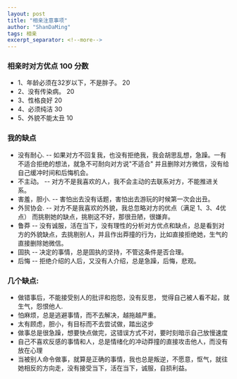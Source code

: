 ```yaml
---
layout: post
title: "相亲注意事项"
author: "ShanDaMing"
tags: 相亲
excerpt_separator: <!--more-->
---
```


### 相亲时对方优点 100 分数
* 1、年龄必须在32岁以下，不是胖子。 20
* 2、没有传染病。                  20
* 3、性格良好                      20
* 4、必须纯洁                      30
* 5、外貌不能太丑                  10

### 我的缺点
* 没有耐心.  -- 如果对方不回复我，也没有拒绝我，我会胡思乱想，急躁。一有不适合拒绝的想法，就急不可耐向对方说"不适合" 并且删除对方微信，没有给自己缓冲时间和后悔机会。
* 不主动。 -- 对方不是我喜欢的人，我不会主动的去联系对方，不能推进关系。
* 害羞，胆小. -- 害怕出去没有话题，害怕出去游玩的时候第一次会出丑。
* 外贸协会. -- 对方不是我喜欢的外貌，我总忽略对方的优点（满足 1、3、4优点） 而挑剔她的缺点，挑剔这不好，那很丑陋，很嫌弃。
* 鲁莽 -- 没有诚服，活在当下，没有理性的分析对方优点和缺点，总是看到对方的外貌缺点，去挑剔别人，并且作出莽撞的行为，比如直接拒绝她，生气的直接删除她微信。
* 固执 -- 决定的事情，总是固执的坚持，不管这条件是否合理。
* 后悔 -- 拒绝介绍的人后，又没有人介绍，总是急躁，后悔，悲观。

### 几个缺点:  
* 做错事后，不能接受别人的批评和抱怨，没有反思， 觉得自己被人看不起，就生气，怨恨他人. 
* 怕麻烦，总是逃避事情，而不去解决，越拖越严重。 
* 太有顾虑，胆小，有目标而不去尝试做，踏出这步 
* 做事总是很急躁，想要快点做完，这错误方式不对，要时刻暗示自己放慢速度
* 自己不喜欢反感的事情和人，总是情绪化的冲动莽撞的直接攻击他人，而没有放在心理
* 当被别人命令做事，就算是正确的事情，我也总是叛逆，不愿意，怄气，就往她相反的方向走，没有接受当下，活在当下，诚服，自损利益。
